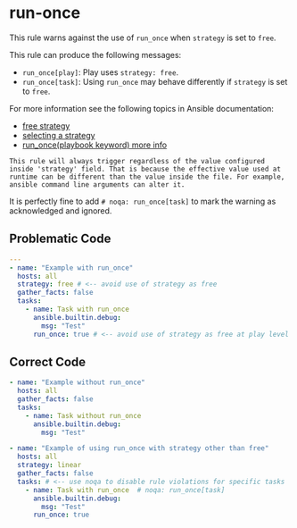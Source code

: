 # run-once

This rule warns against the use of `run_once` when `strategy` is set to `free`.

This rule can produce the following messages:

- `run_once[play]`: Play uses `strategy: free`.
- `run_once[task]`: Using `run_once` may behave differently if `strategy` is set to `free`.

For more information see the following topics in Ansible documentation:

- [free strategy](https://docs.ansible.com/ansible/latest/collections/ansible/builtin/free_strategy.html#free-strategy)
- [selecting a strategy](https://docs.ansible.com/ansible/latest/playbook_guide/playbooks_strategies.html#selecting-a-strategy)
- [run_once(playbook keyword) more info](https://docs.ansible.com/ansible/latest/reference_appendices/playbooks_keywords.html)

```{warning}
This rule will always trigger regardless of the value configured inside 'strategy' field. That is because the effective value used at runtime can be different than the value inside the file. For example, ansible command line arguments can alter it.
```

It is perfectly fine to add `# noqa: run_once[task]` to mark the warning as acknowledged and ignored.

## Problematic Code

```yaml
---
- name: "Example with run_once"
  hosts: all
  strategy: free # <-- avoid use of strategy as free
  gather_facts: false
  tasks:
    - name: Task with run_once
      ansible.builtin.debug:
        msg: "Test"
      run_once: true # <-- avoid use of strategy as free at play level when using run_once at task level
```

## Correct Code

```yaml
- name: "Example without run_once"
  hosts: all
  gather_facts: false
  tasks:
    - name: Task without run_once
      ansible.builtin.debug:
        msg: "Test"
```

```yaml
- name: "Example of using run_once with strategy other than free"
  hosts: all
  strategy: linear
  gather_facts: false
  tasks: # <-- use noqa to disable rule violations for specific tasks
    - name: Task with run_once  # noqa: run_once[task]
      ansible.builtin.debug:
        msg: "Test"
      run_once: true
```

